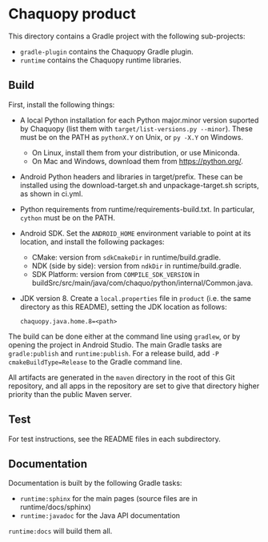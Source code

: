 # Chaquopy product

This directory contains a Gradle project with the following sub-projects:

* `gradle-plugin` contains the Chaquopy Gradle plugin.
* `runtime` contains the Chaquopy runtime libraries.


## Build

First, install the following things:

* A local Python installation for each Python major.minor version suported by Chaquopy
  (list them with `target/list-versions.py --minor`). These must be on the PATH as
  `pythonX.Y` on Unix, or `py -X.Y` on Windows.
  * On Linux, install them from your distribution, or use Miniconda.
  * On Mac and Windows, download them from https://python.org/.

* Android Python headers and libraries in target/prefix. These can be installed using
  the download-target.sh and unpackage-target.sh scripts, as shown in ci.yml.

* Python requirements from runtime/requirements-build.txt. In particular, `cython` must be
  on the PATH.

* Android SDK. Set the `ANDROID_HOME` environment variable to point at its location, and
  install the following packages:
   * CMake: version from `sdkCmakeDir` in runtime/build.gradle.
   * NDK (side by side): version from `ndkDir` in runtime/build.gradle.
   * SDK Platform: version from `COMPILE_SDK_VERSION` in
     buildSrc/src/main/java/com/chaquo/python/internal/Common.java.

* JDK version 8. Create a `local.properties` file in `product` (i.e. the same directory
  as this README), setting the JDK location as follows:

      chaquopy.java.home.8=<path>

The build can be done either at the command line using `gradlew`, or by opening the
project in Android Studio. The main Gradle tasks are `gradle:publish` and
`runtime:publish`. For a release build, add `-P cmakeBuildType=Release` to the Gradle
command line.

All artifacts are generated in the `maven` directory in the root of this Git repository, and
all apps in the repository are set to give that directory higher priority than the public Maven
server.


## Test

For test instructions, see the README files in each subdirectory.


## Documentation

Documentation is built by the following Gradle tasks:

* `runtime:sphinx` for the main pages (source files are in runtime/docs/sphinx)
* `runtime:javadoc` for the Java API documentation

`runtime:docs` will build them all.
